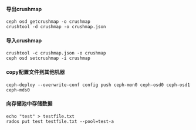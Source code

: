 #### 导出crushmap

    ceph osd getcrushmap -o crushmap
    crushtool -d crushmap -o crushmap.json

#### 导入crushmap
    
    crushtool -c crushmap.json -o crushmap
    ceph osd setcrushmap -i crushmap
    
#### copy配置文件到其他机器

    ceph-deploy --overwrite-conf config push ceph-mon0 ceph-osd0 ceph-osd1 ceph-mds0
    
#### 向存储池中存储数据

    echo "test" > testfile.txt
    rados put test testfile.txt --pool=test-a

